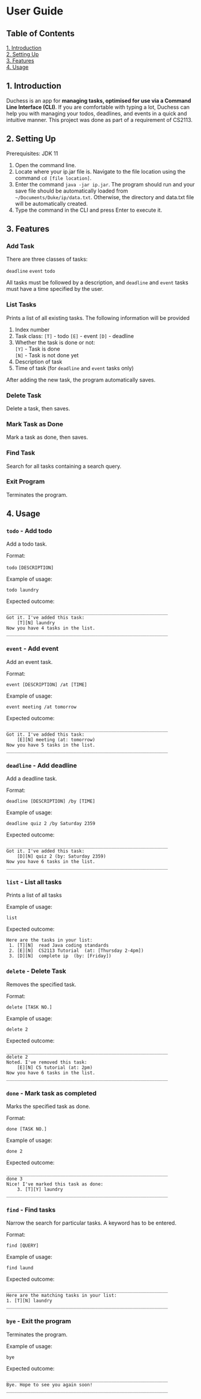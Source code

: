 # User Guide

## Table of Contents
[1. Introduction](#intro)<br>
[2. Setting Up](#setup)<br>
[3. Features](#features)<br>
[4. Usage](#usage)<br>

## <a name="intro">1. Introduction</a>
Duchess is an app for **managing tasks, optimised for use via a Command Line Interface (CLI)**. If you are comfortable with typing a lot, Duchess can help you with managing your todos, deadlines, and events in a quick and intuitive manner. This project was done as part of a requirement of CS2113.

## <a name="setup">2. Setting Up</a>
Prerequisites: JDK 11

1. Open the command line.
1. Locate where your ip.jar file is. Navigate to the file location using the command `cd [file location]`.
1. Enter the command `java -jar ip.jar`. The program should run and your save file should be automatically loaded from `~/Documents/Duke/ip/data.txt`. Otherwise, the directory and data.txt file will be automatically created.
1. Type the command in the CLI and press Enter to execute it. 
## <a name="features">3. Features</a> 

### Add Task
There are three classes of tasks:

`deadline`
`event`
`todo`

All tasks must be followed by a description, and `deadline` and `event` tasks must have a time specified by the user.

### List Tasks
Prints a list of all existing tasks. The following information will be provided
1. Index number
1. Task class:
`[T]` - todo
`[E]` - event
`[D]` - deadline
1. Whether the task is done or not:  
`[Y]` - Task is done  
`[N]` - Task is not done yet
1. Description of task
1. Time of task (for `deadline` and `event` tasks only)

After adding the new task, the program automatically saves.

### Delete Task
Delete a task, then saves.

### Mark Task as Done
Mark a task as done, then saves.

### Find Task
Search for all tasks containing a search query.

### Exit Program
Terminates the program.

## <a name="usage">4. Usage</a>

### `todo` - Add todo

Add a todo task.

Format:

`todo` `[DESCRIPTION]`

Example of usage: 

`todo laundry`

Expected outcome:

```
____________________________________________________________
Got it. I've added this task:
	[T][N] laundry
Now you have 4 tasks in the list.
____________________________________________________________
```

### `event` - Add event

Add an event task.

Format:

`event [DESCRIPTION] /at [TIME]`

Example of usage: 

`event meeting /at tomorrow`

Expected outcome:

```
____________________________________________________________
Got it. I've added this task:
	[E][N] meeting (at: tomorrow)
Now you have 5 tasks in the list.
____________________________________________________________
```

### `deadline` - Add deadline

Add a deadline task.

Format:

`deadline [DESCRIPTION] /by [TIME]`

Example of usage: 

`deadline quiz 2 /by Saturday 2359`

Expected outcome:

```
____________________________________________________________
Got it. I've added this task:
	[D][N] quiz 2 (by: Saturday 2359)
Now you have 6 tasks in the list.
____________________________________________________________
```

### `list` - List all tasks

Prints a list of all tasks
  
Example of usage: 

`list`

Expected outcome:

```
Here are the tasks in your list:
 1. [T][N]  read Java coding standards
 2. [E][N]  CS2113 Tutorial  (at: [Thursday 2-4pm])
 3. [D][N]  complete ip  (by: [Friday])
```

### `delete` - Delete Task

Removes the specified task.

Format:

`delete [TASK NO.]`

Example of usage: 

`delete 2`

Expected outcome:

```
____________________________________________________________
delete 2
Noted. I've removed this task:
	[E][N] CS tutorial (at: 2pm)
Now you have 6 tasks in the list.
____________________________________________________________
```

### `done` - Mark task as completed

Marks the specified task as done.

Format:

`done [TASK NO.]`

Example of usage: 

`done 2`

Expected outcome:

```
____________________________________________________________
done 3
Nice! I've marked this task as done:
	3. [T][Y] laundry
____________________________________________________________
```

### `find` - Find tasks

Narrow the search for particular tasks. A keyword has to be entered.

Format:

`find [QUERY]`

Example of usage: 

`find laund`

Expected outcome:

```
____________________________________________________________
Here are the matching tasks in your list:
1. [T][N] laundry
____________________________________________________________
```

### `bye` - Exit the program

Terminates the program.

Example of usage: 

`bye`

Expected outcome:

```
____________________________________________________________
Bye. Hope to see you again soon!
____________________________________________________________
```
